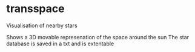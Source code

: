 # transspace
Visualisation of nearby stars

Shows a 3D movable represenation of the space around the sun
The star database is saved in a txt and is extentable

